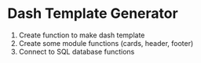 # Dash Template Generator

1) Create function to make dash template
2) Create some module functions (cards, header, footer)
3) Connect to SQL database functions